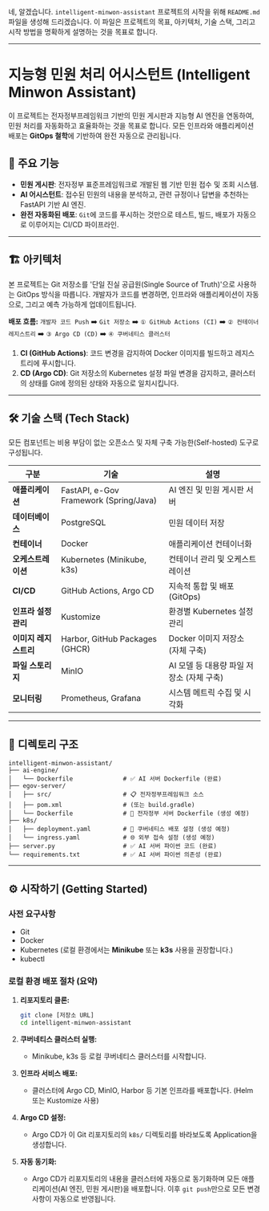 네, 알겠습니다. `intelligent-minwon-assistant` 프로젝트의 시작을 위해 `README.md` 파일을 생성해 드리겠습니다. 이 파일은 프로젝트의 목표, 아키텍처, 기술 스택, 그리고 시작 방법을 명확하게 설명하는 것을 목표로 합니다.

-----

# 지능형 민원 처리 어시스턴트 (Intelligent Minwon Assistant)

[](https://www.gitops.tech/) [](https://kubernetes.io/) [](https://github.com/features/actions) [](https://argoproj.github.io/argo-cd/)

이 프로젝트는 전자정부프레임워크 기반의 민원 게시판과 지능형 AI 엔진을 연동하여, 민원 처리를 자동화하고 효율화하는 것을 목표로 합니다. 모든 인프라와 애플리케이션 배포는 **GitOps 철학**에 기반하여 완전 자동으로 관리됩니다.

## 📌 주요 기능

  * **민원 게시판**: 전자정부 표준프레임워크로 개발된 웹 기반 민원 접수 및 조회 시스템.
  * **AI 어시스턴트**: 접수된 민원의 내용을 분석하고, 관련 규정이나 답변을 추천하는 FastAPI 기반 AI 엔진.
  * **완전 자동화된 배포**: `Git`에 코드를 푸시하는 것만으로 테스트, 빌드, 배포가 자동으로 이루어지는 CI/CD 파이프라인.

-----

## 🏗️ 아키텍처

본 프로젝트는 Git 저장소를 '단일 진실 공급원(Single Source of Truth)'으로 사용하는 GitOps 방식을 따릅니다. 개발자가 코드를 변경하면, 인프라와 애플리케이션이 자동으로, 그리고 예측 가능하게 업데이트됩니다.

**배포 흐름:**
`개발자 코드 Push` ➡️ `Git 저장소` ➡️ `① GitHub Actions (CI)` ➡️ `② 컨테이너 레지스트리` ➡️ `③ Argo CD (CD)` ➡️ `④ 쿠버네티스 클러스터`

1.  **CI (GitHub Actions)**: 코드 변경을 감지하여 Docker 이미지를 빌드하고 레지스트리에 푸시합니다.
2.  **CD (Argo CD)**: Git 저장소의 Kubernetes 설정 파일 변경을 감지하고, 클러스터의 상태를 Git에 정의된 상태와 자동으로 일치시킵니다.

-----

## 🛠️ 기술 스택 (Tech Stack)

모든 컴포넌트는 비용 부담이 없는 오픈소스 및 자체 구축 가능한(Self-hosted) 도구로 구성됩니다.

| 구분                  | 기술                                         | 설명                                   |
| --------------------- | -------------------------------------------- | -------------------------------------- |
| **애플리케이션** | FastAPI, e-Gov Framework (Spring/Java)       | AI 엔진 및 민원 게시판 서버            |
| **데이터베이스** | PostgreSQL                                   | 민원 데이터 저장                       |
| **컨테이너** | Docker                                       | 애플리케이션 컨테이너화                |
| **오케스트레이션** | Kubernetes (Minikube, k3s)                   | 컨테이너 관리 및 오케스트레이션        |
| **CI/CD** | GitHub Actions, Argo CD                      | 지속적 통합 및 배포 (GitOps)           |
| **인프라 설정 관리** | Kustomize                                    | 환경별 Kubernetes 설정 관리            |
| **이미지 레지스트리** | Harbor, GitHub Packages (GHCR)               | Docker 이미지 저장소 (자체 구축)       |
| **파일 스토리지** | MinIO                                        | AI 모델 등 대용량 파일 저장소 (자체 구축) |
| **모니터링** | Prometheus, Grafana                          | 시스템 메트릭 수집 및 시각화           |

-----

## 📁 디렉토리 구조

```
intelligent-minwon-assistant/
├── ai-engine/
│   └── Dockerfile              # ✅ AI 서버 Dockerfile (완료)
├── egov-server/
│   ├── src/                    # 📋 전자정부프레임워크 소스
│   ├── pom.xml                 # (또는 build.gradle)
│   └── Dockerfile              # 📝 전자정부 서버 Dockerfile (생성 예정)
├── k8s/
│   ├── deployment.yaml         # 🚀 쿠버네티스 배포 설정 (생성 예정)
│   └── ingress.yaml            # 🌐 외부 접속 설정 (생성 예정)
├── server.py                   # ✅ AI 서버 파이썬 코드 (완료)
└── requirements.txt            # ✅ AI 서버 파이썬 의존성 (완료)
```

-----

## ⚙️ 시작하기 (Getting Started)

### 사전 요구사항

  * Git
  * Docker
  * Kubernetes (로컬 환경에서는 **Minikube** 또는 **k3s** 사용을 권장합니다.)
  * kubectl

### 로컬 환경 배포 절차 (요약)

1.  **리포지토리 클론:**

    ```bash
    git clone [저장소 URL]
    cd intelligent-minwon-assistant
    ```

2.  **쿠버네티스 클러스터 실행:**

      * Minikube, k3s 등 로컬 쿠버네티스 클러스터를 시작합니다.

3.  **인프라 서비스 배포:**

      * 클러스터에 Argo CD, MinIO, Harbor 등 기본 인프라를 배포합니다. (Helm 또는 Kustomize 사용)

4.  **Argo CD 설정:**

      * Argo CD가 이 Git 리포지토리의 `k8s/` 디렉토리를 바라보도록 Application을 생성합니다.

5.  **자동 동기화:**

      * Argo CD가 리포지토리의 내용을 클러스터에 자동으로 동기화하며 모든 애플리케이션(AI 엔진, 민원 게시판)을 배포합니다. 이후 `git push`만으로 모든 변경사항이 자동으로 반영됩니다.
